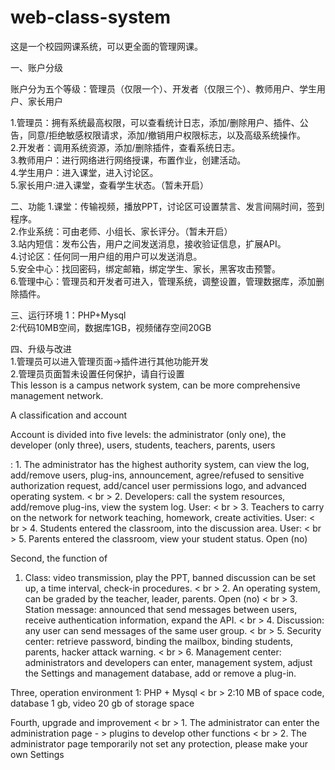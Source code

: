 # web-class-system


这是一个校园网课系统，可以更全面的管理网课。

一、账户分级

账户分为五个等级：管理员（仅限一个）、开发者（仅限三个）、教师用户、学生用户、家长用户

1.管理员：拥有系统最高权限，可以查看统计日志，添加/删除用户、插件、公告，同意/拒绝敏感权限请求，添加/撤销用户权限标志，以及高级系统操作。
<br>2.开发者：调用系统资源，添加/删除插件，查看系统日志。
<br>3.教师用户：进行网络进行网络授课，布置作业，创建活动。
<br>4.学生用户：进入课堂，进入讨论区。
<br>5.家长用户:进入课堂，查看学生状态。（暂未开启）

二、功能
1.课堂：传输视频，播放PPT，讨论区可设置禁言、发言间隔时间，签到程序。
<br>2.作业系统：可由老师、小组长、家长评分。（暂未开启）
<br>3.站内短信：发布公告，用户之间发送消息，接收验证信息，扩展API。
<br>4.讨论区：任何同一用户组的用户可以发送消息。
<br>5.安全中心：找回密码，绑定邮箱，绑定学生、家长，黑客攻击预警。
<br>6.管理中心：管理员和开发者可进入，管理系统，调整设置，管理数据库，添加删除插件。

三、运行环境
1：PHP+Mysql
<br>2:代码10MB空间，数据库1GB，视频储存空间20GB

四、升级与改进
<br>1.管理员可以进入管理页面->插件进行其他功能开发
<br>2.管理员页面暂未设置任何保护，请自行设置
<br>
This lesson is a campus network system, can be more comprehensive management network.

A classification and account

Account is divided into five levels: the administrator (only one), the developer (only three), users, students, teachers, parents, users

: 1. The administrator has the highest authority system, can view the log, add/remove users, plug-ins, announcement, agree/refused to sensitive authorization request, add/cancel user permissions logo, and advanced operating system.
< br > 2. Developers: call the system resources, add/remove plug-ins, view the system log.
User: < br > 3. Teachers to carry on the network for network teaching, homework, create activities.
User: < br > 4. Students entered the classroom, into the discussion area.
User: < br > 5. Parents entered the classroom, view your student status. Open (no)

Second, the function of
1. Class: video transmission, play the PPT, banned discussion can be set up, a time interval, check-in procedures.
< br > 2. An operating system, can be graded by the teacher, leader, parents. Open (no)
< br > 3. Station message: announced that send messages between users, receive authentication information, expand the API.
< br > 4. Discussion: any user can send messages of the same user group.
< br > 5. Security center: retrieve password, binding the mailbox, binding students, parents, hacker attack warning.
< br > 6. Management center: administrators and developers can enter, management system, adjust the Settings and management database, add or remove a plug-in.

Three, operation environment
1: PHP + Mysql
< br > 2:10 MB of space code, database 1 gb, video 20 gb of storage space

Fourth, upgrade and improvement
< br > 1. The administrator can enter the administration page - > plugins to develop other functions
< br > 2. The administrator page temporarily not set any protection, please make your own Settings
